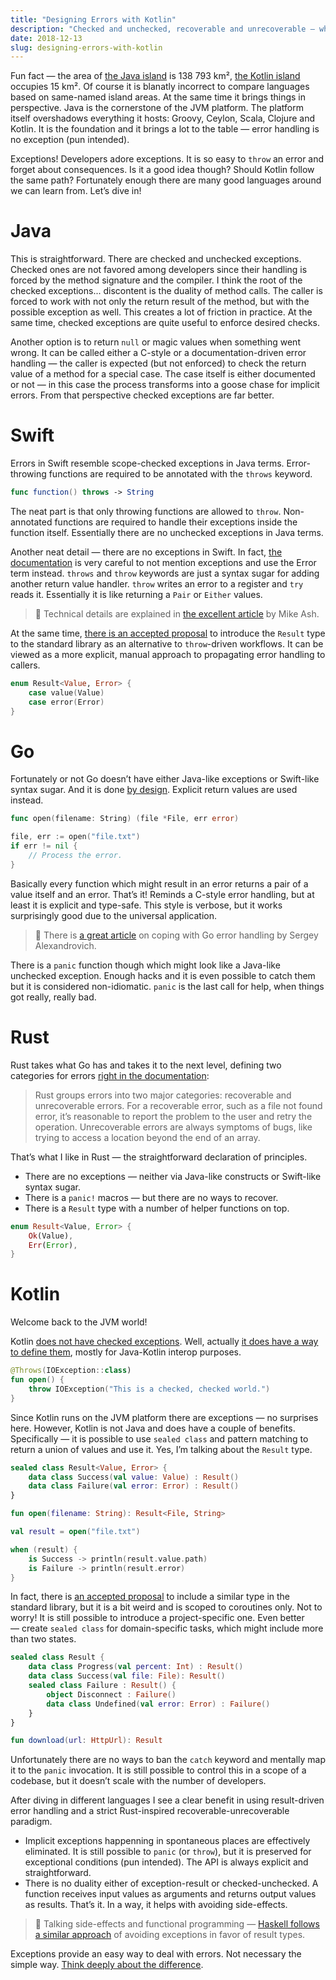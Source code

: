 ```yaml
---
title: "Designing Errors with Kotlin"
description: "Checked and unchecked, recoverable and unrecoverable — what to pick?"
date: 2018-12-13
slug: designing-errors-with-kotlin
---
```


Fun fact — the area of
[the Java island](https://en.wikipedia.org/wiki/Java) is 138 793 km²,
[the Kotlin island](https://en.wikipedia.org/wiki/Kotlin_Island) occupies 15 km².
Of course it is blanatly incorrect to compare languages based on same-named island areas.
At the same time it brings things in perspective. Java is the cornerstone
of the JVM platform. The platform itself overshadows everything it hosts:
Groovy, Ceylon, Scala, Clojure and Kotlin. It is the foundation and it brings
a lot to the table — error handling is no exception (pun intended).

Exceptions! Developers adore exceptions. It is so easy to `throw` an error
and forget about consequences. Is it a good idea though? Should Kotlin follow
the same path? Fortunately enough there are many good languages around we
can learn from. Let’s dive in!

# Java

This is straightforward. There are checked and unchecked exceptions.
Checked ones are not favored among developers since their handling
is forced by the method signature and the compiler.
I think the root of the checked exceptions... discontent
is the duality of method calls. The caller is forced to
work with not only the return result of the method, but with
the possible exception as well. This creates a lot of friction in practice.
At the same time, checked exceptions are quite useful to enforce
desired checks.

Another option is to return `null` or magic values when something went wrong.
It can be called either a C-style or a documentation-driven error handling —
the caller is expected (but not enforced) to check the return value of a method
for a special case. The case itself is either documented or not — in this case
the process transforms into a goose chase for implicit errors.
From that perspective checked exceptions are far better.

# Swift

Errors in Swift resemble scope-checked exceptions in Java terms.
Error-throwing functions are required to be annotated with the `throws` keyword.

```swift
func function() throws -> String
```

The neat part is that only throwing functions are allowed to `throw`.
Non-annotated functions are required to handle their exceptions inside
the function itself. Essentially there are no unchecked exceptions in Java terms.

Another neat detail — there are no exceptions in Swift. In fact,
[the documentation](https://docs.swift.org/swift-book/LanguageGuide/ErrorHandling.html)
is very careful to not mention exceptions and use the Error term instead.
`throws` and `throw` keywords are just a syntax sugar for adding another return
value handler. `throw` writes an error to a register and `try` reads it.
Essentially it is like returning a `Pair` or `Either` values.

> :book: Technical details are explained in
> [the excellent article](https://www.mikeash.com/pyblog/friday-qa-2017-08-25-swift-error-handling-implementation.html)
> by Mike Ash.

At the same time,
[there is an accepted proposal](https://github.com/apple/swift-evolution/blob/master/proposals/0235-add-result.md)
to introduce the `Result` type to the standard library as an alternative
to `throw`-driven workflows. It can be viewed as a more explicit, manual
approach to propagating error handling to callers.

```swift
enum Result<Value, Error> {
    case value(Value)
    case error(Error)
}
```

# Go

Fortunately or not Go doesn’t have either Java-like exceptions or
Swift-like syntax sugar. And it is done [by design](https://golang.org/doc/faq#exceptions).
Explicit return values are used instead.

```go
func open(filename: String) (file *File, err error)
```
```go
file, err := open("file.txt")
if err != nil {
    // Process the error.
}
```
Basically every function which might result in an error returns a pair
of a value itself and an error. That’s it! Reminds a C-style error
handling, but at least it is explicit and type-safe. This style
is verbose, but it works surprisingly good due to the universal application.

> :book: There is [a great article](https://evilmartians.com/chronicles/errors-in-go-from-denial-to-acceptance)
> on coping with Go error handling by Sergey Alexandrovich.

There is a `panic` function though which might look like a Java-like
unchecked exception. Enough hacks and it is even possible to catch them
but it is considered non-idiomatic.
`panic` is the last call for help, when things got really, really bad.

# Rust

Rust takes what Go has and takes it to the next level, defining
two categories for errors
[right in the documentation](https://doc.rust-lang.org/book/ch09-00-error-handling.html):

> Rust groups errors into two major categories: recoverable and unrecoverable errors.
> For a recoverable error, such as a file not found error, it’s reasonable to report
> the problem to the user and retry the operation.
> Unrecoverable errors are always symptoms of bugs,
> like trying to access a location beyond the end of an array.

That’s what I like in Rust — the straightforward declaration of principles.

* There are no exceptions — neither via Java-like constructs or Swift-like syntax sugar.
* There is a `panic!` macros — but there are no ways to recover.
* There is a `Result` type with a number of helper functions on top.

```rust
enum Result<Value, Error> {
    Ok(Value),
    Err(Error),
}
```

# Kotlin

Welcome back to the JVM world!

Kotlin
[does not have checked exceptions](https://kotlinlang.org/docs/reference/exceptions.html#checked-exceptions).
Well, actually [it does have a way to define them](https://kotlinlang.org/docs/reference/java-to-kotlin-interop.html#checked-exceptions),
mostly for Java-Kotlin interop purposes.

```kotlin
@Throws(IOException::class)
fun open() {
    throw IOException("This is a checked, checked world.")
}
```

Since Kotlin runs on the JVM platform there are exceptions — no surprises here.
However, Kotlin is not Java and does have a couple of benefits.
Specifically — it is possible to use `sealed class` and pattern matching
to return a union of values and use it. Yes, I’m talking about the `Result` type.

```kotlin
sealed class Result<Value, Error> {
    data class Success(val value: Value) : Result()
    data class Failure(val error: Error) : Result()
}
```
```kotlin
fun open(filename: String): Result<File, String>
```
```kotlin
val result = open("file.txt")

when (result) {
    is Success -> println(result.value.path)
    is Failure -> println(result.error)
}
```

In fact, there is [an accepted proposal](https://github.com/Kotlin/KEEP/blob/master/proposals/stdlib/result.md)
to include a similar type in the standard library, but it is a bit weird
and is scoped to coroutines only. Not to worry! It is still possible to introduce
a project-specific one. Even better — create `sealed class` for domain-specific
tasks, which might include more than two states.

```kotlin
sealed class Result {
    data class Progress(val percent: Int) : Result()
    data class Success(val file: File): Result()
    sealed class Failure : Result() {
        object Disconnect : Failure()
        data class Undefined(val error: Error) : Failure()
    }
}

fun download(url: HttpUrl): Result
```

Unfortunately there are no ways to ban the `catch` keyword and
mentally map it to the `panic` invocation. It is still possible
to control this in a scope of a codebase, but it doesn’t scale
with the number of developers.

After diving in different languages I see a clear benefit
in using result-driven error handling and a strict Rust-inspired
recoverable-unrecoverable paradigm.

* Implicit exceptions happenning in spontaneous places are effectively
  eliminated. It is still possible to `panic` (or `throw`),
  but it is preserved for exceptional conditions (pun intended).
  The API is always explicit and straightforward.
* There is no duality either of exception-result or checked-unchecked.
  A function receives input values as arguments and returns output values
  as results. That’s it. In a way, it helps with avoiding side-effects.

> :book: Talking side-effects and functional programming —
> [Haskell follows a similar approach](http://book.realworldhaskell.org/read/error-handling.html)
> of avoiding exceptions in favor of result types.

Exceptions provide an easy way to deal with errors.
Not necessary the simple way.
[Think deeply about the difference](https://www.infoq.com/presentations/Simple-Made-Easy).

